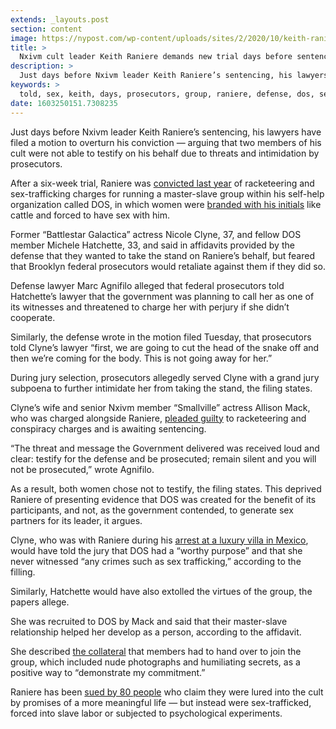 ```yaml
--- 
extends: _layouts.post 
section: content 
image: https://nypost.com/wp-content/uploads/sites/2/2020/10/keith-raniere-01-1.jpg?quality=90&strip=all&w=1200 
title: > 
  Nxivm cult leader Keith Raniere demands new trial days before sentencing 
description: > 
  Just days before Nxivm leader Keith Raniere’s sentencing, his lawyers have filed a motion to overturn his conviction — arguing that two members of his cult were not able to testify on his behalf due to threats and intimidation by prosecutors.Defense lawyer Marc Agnifilo alleged that federal prosecutors told Hatchette’s lawyer that the government was planning to call her as one of its witnesses and threatened to charge her with perjury if she didn’t cooperate.Similarly, the defense wrote in the motion filed Tuesday, that prosecutors told Clyne’s lawyer “first, we are going to cut the head of the snake off and then we’re coming for the body.Clyne’s wife and senior Nxivm member “Smallville” actress Allison Mack, who was charged alongside Raniere, pleaded guilty to racketeering and conspiracy charges and is awaiting sentencing.She was recruited to DOS by Mack and said that their master-slave relationship helped her develop as a person, according to the affidavit. 
keywords: > 
  told, sex, keith, days, prosecutors, group, raniere, defense, dos, sentencing, jury, trial, leader, demands, testify, lawyer, nxivm, cult 
date: 1603250151.7308235 
--- 
```

<div><p>Just days before Nxivm leader Keith Raniere&#8217;s sentencing, his lawyers have filed a motion to overturn his conviction &#8212; arguing that two members of his cult were not able to testify on his behalf due to threats and intimidation by prosecutors.</p>
<p>After a six-week trial, Raniere was <a href="https://nypost.com/2019/06/19/jurors-reach-verdict-in-nxivm-sex-cult-leader-keith-ranieres-trial/">convicted last year</a> of racketeering and sex-trafficking charges for running a master-slave group within his self-help organization called DOS, in which women were <a href="https://nypost.com/2019/05/15/this-is-how-nxivm-leader-keith-raniere-allegedly-branded-his-slaves/">branded with his initials</a> like cattle and forced to have sex with him.</p>
<p>Former &#8220;Battlestar Galactica&#8221; actress Nicole Clyne, 37, and fellow DOS member Michele Hatchette, 33, and said in affidavits provided by the defense that they wanted to take the stand on Raniere&#8217;s behalf, but feared that Brooklyn federal prosecutors would retaliate against them if they did so.</p>
<p>Defense lawyer Marc Agnifilo alleged that federal prosecutors told Hatchette&#8217;s lawyer that the government was planning to call her as one of its witnesses and threatened to charge her with perjury if she didn&#8217;t cooperate.</p>
<p>Similarly, the defense wrote in the motion filed Tuesday, that prosecutors told Clyne&#8217;s lawyer &#8220;first, we are going to cut the head of the snake off and then we&#8217;re coming for the body. This is not going away for her.&#8221;</p>
<p>During jury selection, prosecutors allegedly served Clyne with a grand jury subpoena to further intimidate her from taking the stand, the filing states.</p>
 
<p>Clyne&#8217;s wife and senior Nxivm member &#8220;Smallville&#8221; actress Allison Mack, who was charged alongside Raniere, <a href="https://pagesix.com/2019/04/08/a-sobbing-allison-mack-pleads-guilty-in-sex-cult-case/">pleaded guilty</a> to racketeering and conspiracy charges and is awaiting sentencing.</p>
<p>&#8220;The threat and message the Government delivered was received loud and clear: testify for the defense and be prosecuted; remain silent and you will not be prosecuted,&#8221; wrote Agnifilo.</p>
<p>As a result, both women chose not to testify, the filing states. This deprived Raniere of presenting evidence that DOS was created for the benefit of its participants, and not, as the government contended, to generate sex partners for its leader, it argues.</p>
<p>Clyne, who was with Raniere during his <a href="https://nypost.com/2019/05/21/nxivm-leader-keith-raniere-hid-in-closet-to-avoid-arrest-testimony/">arrest at a luxury villa in Mexico</a>, would have told the jury that DOS had a &#8220;worthy purpose&#8221; and that she never witnessed &#8220;any crimes such as sex trafficking,&#8221; according to the filling.</p>
<p>Similarly, Hatchette would have also extolled the virtues of the group, the papers allege.</p>
<p>She was recruited to DOS by Mack and said that their master-slave relationship helped her develop as a person, according to the affidavit.</p>
 
<p>She described <a href="https://nypost.com/2019/05/15/jury-shown-nxivm-members-nudes-in-alleged-sex-cult-leaders-trial/">the collateral</a> that members had to hand over to join the group, which included nude photographs and humiliating secrets, as a positive way to &#8220;demonstrate my commitment.&#8221;</p>
<p>Raniere has been <a href="https://nypost.com/2020/01/29/former-nxivm-members-file-suit-against-leaders-alleging-sexual-slavery-forced-labor/">sued by 80 people</a> who claim they were lured into the cult by promises of a more meaningful life &#8212; but instead were sex-trafficked, forced into slave labor or subjected to psychological experiments.</p>
			</div>